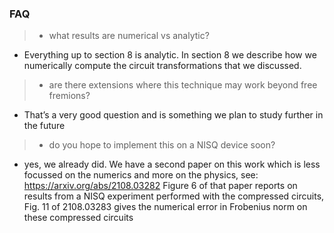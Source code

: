 ### FAQ
> * what results are numerical vs analytic?

- Everything up to section 8 is analytic. In section 8 we describe how we numerically compute the circuit transformations that we discussed.

> * are there extensions where this technique may work beyond free fremions?

- That’s a very good question and is something we plan to study further in the future

> * do you hope to implement this on a NISQ device soon?

- yes, we already did. We have a second paper on this work which is less focussed on the numerics and more on the physics, see: https://arxiv.org/abs/2108.03282 Figure 6 of that paper reports on results from a NISQ experiment performed with the compressed circuits, Fig. 11 of 2108.03283 gives the numerical error in Frobenius norm on these compressed circuits
